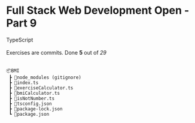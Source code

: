 <h1>Full Stack Web Development Open - Part 9</h1>

TypeScript</br></br>
Exercises are commits. Done **5** out of _29_
</br></br>

```
📦BMI
 ┣ 📂node_modules (gitignore)
 ┣ 📜index.ts
 ┣ 📜exerciseCalculator.ts
 ┣ 📜bmiCalculator.ts
 ┣ 📜isNotNumber.ts
 ┣ 📜tsconfig.json
 ┣ 📜package-lock.json
 ┗ 📜package.json
```
